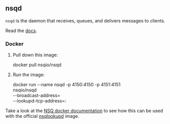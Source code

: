 ## nsqd

`nsqd` is the daemon that receives, queues, and delivers messages to clients.

Read the [docs](http://nsq.io/components/nsqd.html).

### Docker

1. Pull down this image:

    docker pull nsqio/nsqd

2. Run the image:

    docker run --name nsqd -p 4150:4150 -p 4151:4151 \
        nsqio/nsqd \
        --broadcast-address=<host> \
        --lookupd-tcp-address=<host>:<port>

Take a look at the [NSQ docker documentation](http://nsq.io/deployment/docker.html) to see how this
can be used with the official [nsqlookupd](https://registry.hub.docker.com/u/nsqio/nsqlookupd/)
image.
